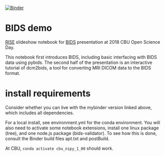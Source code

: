 [![Binder](https://mybinder.org/badge_logo.svg)](https://mybinder.org/v2/gh/jooh/notebook_bids_OSD2018/master?filepath=os2018_bids.ipynb)

# BIDS demo
[RISE](https://github.com/damianavila/RISE) slideshow notebook for
[BIDS](http://bids.neuroimaging.io/) presentation at 2018 CBU Open Science Day.

This notebook first introduces BIDS, including basic interfacing with BIDS data using
pybids. The second half of the presentation is an interactive tutorial of dcm2bids, a
tool for converting MRI DICOM data to the BIDS format.

# install requirements

Consider whether you can live with the mybinder version linked above, which includes
all dependencies.

For a local install, see environment.yml for the conda environment. You will also need
to activate some notebook extensions, install one linux package (tree), and one node.js
package (bids-validator). To see how this is done, consult the Binder build files
apt.txt and postBuild.

At CBU, `conda activate cbu_nipy_1_00` should work.
